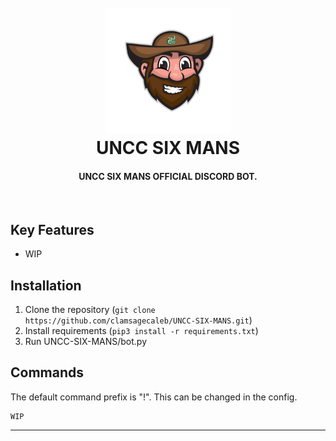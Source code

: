 <h1 align="center">
  <br>
    <img src="https://github.com/ClamSageCaleb/UNCC-SIX-MANS/blob/master/norm.gif" alt="Character Selector" width="200">
  <br>
    UNCC SIX MANS
  <br>
</h1>

<h4 align="center">UNCC SIX MANS OFFICIAL DISCORD BOT.</h4>
<br>

## Key Features

* WIP 

## Installation

1. Clone the repository (```git clone https://github.com/clamsagecaleb/UNCC-SIX-MANS.git```)
2. Install requirements (```pip3 install -r requirements.txt```)
3. Run UNCC-SIX-MANS/bot.py

## Commands

The default command prefix is "!". This can be changed in the config.
```
WIP
```

---
